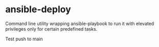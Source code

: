 # ansible-deploy
Command line utility wrapping ansible-playbook to run it with elevated privileges only for certain predefined tasks. 

Test push to main

